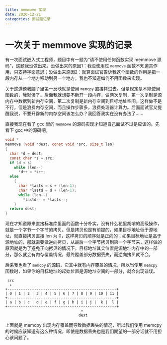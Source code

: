 ```yaml
---
title: memmove 实现
date: 2020-12-21    
categories: 面试题记录
---
```


# 一次关于 memmove 实现的记录
有一次面试嵌入式工程师，题目中有一题为“请不使用任何函数实现 memmove 源码"，这题我没做出来。没做出来的原因1：我没使用过 `memmove` 函数不知道其作用，只支持字面意思；没做出来原因2：就算面试官告诉我这个函数的作用是把一段内存从一个地方移动到另一个地方，我也不知道如何不用函数来实现。

关于这道题我脑子里第一反映就是使用 `memcpy` 直接拷过去，但是规定是不能使用函数的，我就傻了。后面我就想要不新开一段内存，做两次复制，第一次复制是源内存中数据到新内存空间，第二次复制是新内存空间到目标地址空间。这样做不是不行，但是浪费内存空间，而且操作步骤多，浪费处理器计算力。后面面试官又提醒我说，不要开辟新的内存空间该怎么办？我回答我实在没有办法了......

直接我现在看了 gcc 里的 `memmove` 的源码实现才知道自己面试不过是应该的。先看下 gcc 中的源码吧。
```c
void *
memmove (void *dest, const void *src, size_t len)
{
  char *d = dest;   
  const char *s = src;
  if (d < s)
    while (len--)
      *d++ = *s++;
  else
    {
      char *lasts = s + (len-1);
      char *lastd = d + (len-1);
      while (len--)
        *lastd-- = *lasts--;
    }
  return dest;
}
```
现在才知道原来直接标准库里面的函数十分朴实，没有什么花里胡哨的高级操作，就是一个字节一个字节的拷贝。但是拷贝也是有前提的，如果目标地址低于源地址，就直接拷贝直接 len 为 0，这样拷贝的顺序就是正向的；如果目标地址是高于源地址的，那就需要做逆向拷贝，从最后一个字节拷贝到第一个字节来，这样做的原因就是为了避免正向拷贝的情况下，目标地址其实位置是源地址内存中的一部分，那么就会有内存覆盖情况，最终覆盖部分数据丢失，而逆向拷贝就不会。

后来我也看了 `memcpy` 的源码，它其中就有内存覆盖的情况，所以当使用 `memcpy` 函数时，如果你的目标地址的起始位置是源地址空间的一部分，就会出现错误。

```
 src
  ↓
+-------------------------------------------------+
| 0 | 1 | 2 | 3 | 4 | 5 | 6 | 7 | 8 | 9 | 10 | 11 |
+-------------------------------------------------+       
| a | b | c | d | e | f | g | h | i | j |  k |  l |
+-------------------------------------------------+
                                  ↑
                                 dest
```
上面就是 memcpy 出现内存覆盖而导致数据丢失的情况，所以我们使用 memcpy 的时候应该知道有这么种情况，即使是数据丢失也是我们期望的一部分话就不用担心该问题了。